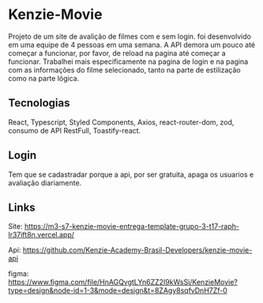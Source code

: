 # Kenzie-Movie
Projeto de um site de avalição de filmes com e sem login. foi desenvolvido em uma equipe de 4 pessoas em uma semana. 
A API demora um pouco até começar a funcionar, por favor, de reload na pagina até começar a funcionar. 
Trabalhei mais especificamente na pagina de login e na pagina com as informações do filme selecionado, tanto na parte de estilização como na parte lógica. 
## Tecnologias 
React, Typescript, Styled Components, Axios, react-router-dom, zod, consumo de API RestFull, Toastify-react.

## Login 
Tem que se cadastradar porque a api, por ser gratuita, apaga os usuarios e avaliação diariamente. 

## Links

Site: https://m3-s7-kenzie-movie-entrega-template-grupo-3-t17-raph-lr37ift8n.vercel.app/

Api: https://github.com/Kenzie-Academy-Brasil-Developers/kenzie-movie-api

figma: https://www.figma.com/file/HnAGQvgtLYn6ZZ2I9kWsSi/KenzieMovie?type=design&node-id=1-3&mode=design&t=8ZAgy8sqfvDnH7Zf-0
